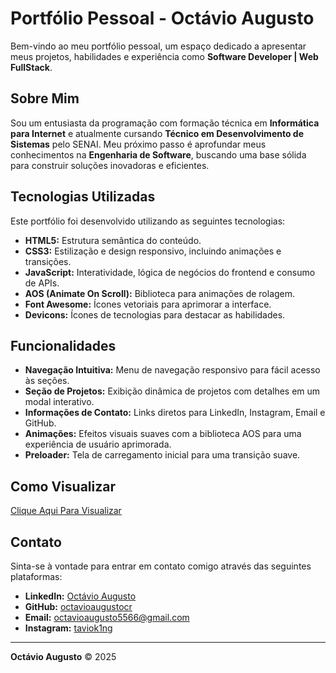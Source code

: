 # Portfólio Pessoal - Octávio Augusto

Bem-vindo ao meu portfólio pessoal, um espaço dedicado a apresentar meus projetos, habilidades e experiência como **Software Developer | Web FullStack**.

## Sobre Mim

Sou um entusiasta da programação com formação técnica em **Informática para Internet** e atualmente cursando **Técnico em Desenvolvimento de Sistemas** pelo SENAI. Meu próximo passo é aprofundar meus conhecimentos na **Engenharia de Software**, buscando uma base sólida para construir soluções inovadoras e eficientes.

## Tecnologias Utilizadas

Este portfólio foi desenvolvido utilizando as seguintes tecnologias:

*   **HTML5:** Estrutura semântica do conteúdo.
*   **CSS3:** Estilização e design responsivo, incluindo animações e transições.
*   **JavaScript:** Interatividade, lógica de negócios do frontend e consumo de APIs.
*   **AOS (Animate On Scroll):** Biblioteca para animações de rolagem.
*   **Font Awesome:** Ícones vetoriais para aprimorar a interface.
*   **Devicons:** Ícones de tecnologias para destacar as habilidades.

## Funcionalidades

*   **Navegação Intuitiva:** Menu de navegação responsivo para fácil acesso às seções.
*   **Seção de Projetos:** Exibição dinâmica de projetos com detalhes em um modal interativo.
*   **Informações de Contato:** Links diretos para LinkedIn, Instagram, Email e GitHub.
*   **Animações:** Efeitos visuais suaves com a biblioteca AOS para uma experiência de usuário aprimorada.
*   **Preloader:** Tela de carregamento inicial para uma transição suave.

## Como Visualizar

[Clique Aqui Para Visualizar]([https://octavioaugustocr.github.io/](https://octavioaugustocr.github.io/octavioaugusto-portfolio/))

## Contato

Sinta-se à vontade para entrar em contato comigo através das seguintes plataformas:

*   **LinkedIn:** [Octávio Augusto](http://www.linkedin.com/in/octavio-augusto-7b3501325/)
*   **GitHub:** [octavioaugustocr](http://github.com/octavioaugustocr)
*   **Email:** [octavioaugusto5566@gmail.com](mailto:octavioaugusto5566@gmail.com)
*   **Instagram:** [taviok1ng](https://www.instagram.com/taviok1ng/)

--- 

**Octávio Augusto** &copy; 2025
